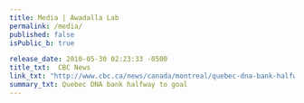 ```yaml
---
title: Media | Awadalla Lab
permalink: /media/
published: false
isPublic_b: true

release_date: 2010-05-30 02:23:33 -0500
title_txt: 	CBC News
link_txt: "http://www.cbc.ca/news/canada/montreal/quebec-dna-bank-halfway-to-goal-1.936940"
summary_txt: Quebec DNA bank halfway to goal
---
```

